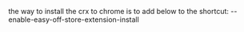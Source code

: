 the way to install the crx to chrome is to add below to the shortcut:
--enable-easy-off-store-extension-install
